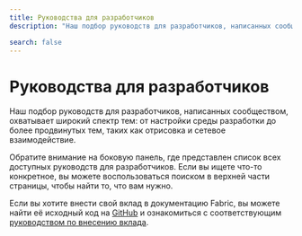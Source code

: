 ```yaml
---
title: Руководства для разработчиков
description: "Наш подбор руководств для разработчиков, написанных сообществом, охватывает широкий спектр тем: от настройки среды разработки до более продвинутых тем, таких как отрисовка и сетевое взаимодействие."

search: false
---
```


# Руководства для разработчиков

Наш подбор руководств для разработчиков, написанных сообществом, охватывает широкий спектр тем: от настройки среды разработки до более продвинутых тем, таких как отрисовка и сетевое взаимодействие.

Обратите внимание на боковую панель, где представлен список всех доступных руководств для разработчиков. Если вы ищете что-то конкретное, вы можете воспользоваться поиском в верхней части страницы, чтобы найти то, что вам нужно.

Если вы хотите внести свой вклад в документацию Fabric, вы можете найти её исходный код на [GitHub](https://github.com/FabricMC/fabric-docs) и ознакомиться с соответствующим [руководством по внесению вклада](../contributing).
